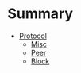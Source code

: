 # Summary

- [Protocol](./protocol.md)
  - [Misc](./protocol/misc.md)
  - [Peer](./protocol/peer.md)
  - [Block](./protocol/block.md)
